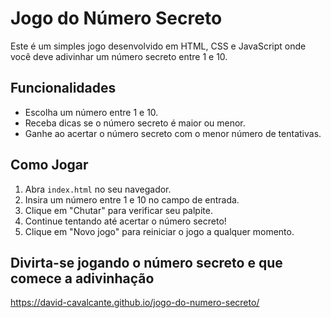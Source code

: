 # Jogo do Número Secreto

Este é um simples jogo desenvolvido em HTML, CSS e JavaScript onde você deve adivinhar um número secreto entre 1 e 10.

## Funcionalidades

- Escolha um número entre 1 e 10.
- Receba dicas se o número secreto é maior ou menor.
- Ganhe ao acertar o número secreto com o menor número de tentativas.

## Como Jogar

1. Abra `index.html` no seu navegador.
2. Insira um número entre 1 e 10 no campo de entrada.
3. Clique em "Chutar" para verificar seu palpite.
4. Continue tentando até acertar o número secreto!
5. Clique em "Novo jogo" para reiniciar o jogo a qualquer momento.

## Divirta-se jogando o número secreto e que comece a adivinhação
https://david-cavalcante.github.io/jogo-do-numero-secreto/

